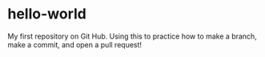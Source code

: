 # hello-world
My first repository on Git Hub.
Using this to practice how to make a branch, make a commit, and open a pull request!
